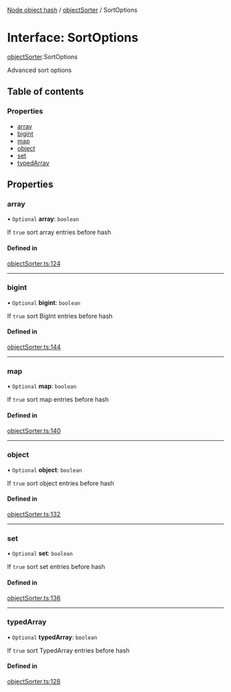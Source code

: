 [Node object hash](../README.md) / [objectSorter](../modules/objectSorter.md) / SortOptions

# Interface: SortOptions

[objectSorter](../modules/objectSorter.md).SortOptions

Advanced sort options

## Table of contents

### Properties

- [array](objectSorter.SortOptions.md#array)
- [bigint](objectSorter.SortOptions.md#bigint)
- [map](objectSorter.SortOptions.md#map)
- [object](objectSorter.SortOptions.md#object)
- [set](objectSorter.SortOptions.md#set)
- [typedArray](objectSorter.SortOptions.md#typedarray)

## Properties

### array

• `Optional` **array**: `boolean`

If `true` sort array entries before hash

#### Defined in

[objectSorter.ts:124](https://github.com/SkeLLLa/node-object-hash/blob/56d25e0/src/objectSorter.ts#L124)

---

### bigint

• `Optional` **bigint**: `boolean`

If `true` sort BigInt entries before hash

#### Defined in

[objectSorter.ts:144](https://github.com/SkeLLLa/node-object-hash/blob/56d25e0/src/objectSorter.ts#L144)

---

### map

• `Optional` **map**: `boolean`

If `true` sort map entries before hash

#### Defined in

[objectSorter.ts:140](https://github.com/SkeLLLa/node-object-hash/blob/56d25e0/src/objectSorter.ts#L140)

---

### object

• `Optional` **object**: `boolean`

If `true` sort object entries before hash

#### Defined in

[objectSorter.ts:132](https://github.com/SkeLLLa/node-object-hash/blob/56d25e0/src/objectSorter.ts#L132)

---

### set

• `Optional` **set**: `boolean`

If `true` sort set entries before hash

#### Defined in

[objectSorter.ts:136](https://github.com/SkeLLLa/node-object-hash/blob/56d25e0/src/objectSorter.ts#L136)

---

### typedArray

• `Optional` **typedArray**: `boolean`

If `true` sort TypedArray entries before hash

#### Defined in

[objectSorter.ts:128](https://github.com/SkeLLLa/node-object-hash/blob/56d25e0/src/objectSorter.ts#L128)
